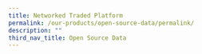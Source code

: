 ```yaml
---
title: Networked Traded Platform
permalink: /our-products/open-source-data/permalink/
description: ""
third_nav_title: Open Source Data
---
```

